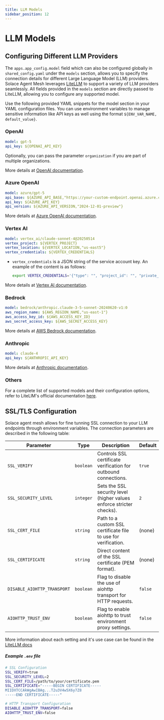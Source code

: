 ```yaml
---
title: LLM Models
sidebar_position: 12
---
```


# LLM Models

## Configuring Different LLM Providers

The `apps.app_config.model` field which can also be configured globally in `shared_config.yaml` under the `models` section, allows you to specify the connection details for different Large Language Model (LLM) providers. Solace Agent Mesh leverages [LiteLLM](https://docs.litellm.ai/docs/providers) to support a variety of LLM providers seamlessly. All fields provided in the `models` section are directly passed to LiteLLM, allowing you to configure any supported model.

Use the following provided YAML snippets for the model section in your YAML configuration files. You can use environment variables to manage sensitive information like API keys as well using the format `${ENV_VAR_NAME, default_value}`.

### OpenAI

```yaml
model: gpt-5
api_key: ${OPENAI_API_KEY}
```

Optionally, you can pass the parameter `organization` if you are part of multiple organizations.

More details at [OpenAI documentation](https://docs.litellm.ai/docs/providers/openai).

### Azure OpenAI

```yaml
model: azure/gpt-5
api_base: ${AZURE_API_BASE,"https://your-custom-endpoint.openai.azure.com/"}
api_key: ${AZURE_API_KEY}
api_version: ${AZURE_API_VERSION,"2024-12-01-preview"}
```

More details at [Azure OpenAI documentation](https://docs.litellm.ai/docs/providers/azure/).

### Vertex AI


```yaml
model: vertex_ai/claude-sonnet-4@20250514
vertex_project: ${VERTEX_PROJECT}
vertex_location: ${VERTEX_LOCATION,"us-east5"}
vertex_credentials: ${VERTEX_CREDENTIALS}
```

- `vertex_credentials` is a JSON string of the service account key.
  An example of the content is as follows:
  ```sh
  export VERTEX_CREDENTIALS='{"type": "", "project_id": "", "private_key_id": "", "private_key": "", "client_email": "", "client_id": "", "auth_uri": "", "token_uri": "", "auth_provider_x509_cert_url": "", "client_x509_cert_url": "", "universe_domain": ""}'
  ```

More details at [Vertex AI documentation](https://docs.litellm.ai/docs/providers/vertex).

### Bedrock


```yaml
model: bedrock/anthropic.claude-3-5-sonnet-20240620-v1:0
aws_region_name: ${AWS_REGION_NAME,"us-east-1"}
aws_access_key_id: ${AWS_ACCESS_KEY_ID}
aws_secret_access_key: ${AWS_SECRET_ACCESS_KEY}
```

More details at [AWS Bedrock documentation](https://docs.litellm.ai/docs/providers/bedrock).

### Anthropic


```yaml
model: claude-4
api_key: ${ANTHROPIC_API_KEY}
```

More details at [Anthropic documentation](https://docs.litellm.ai/docs/providers/anthropic).



### Others

For a complete list of supported models and their configuration options, refer to LiteLlM's official documentation [here](https://docs.litellm.ai/docs/providers).

## SSL/TLS Configuration 

Solace agent mesh allows for fine tunning SSL connection to your LLM endpoints through environment variables. The connection parameters are described in the following table:

| Parameter                  | Type      | Description                                                        | Default   |
|----------------------------|-----------|--------------------------------------------------------------------|-----------|
| `SSL_VERIFY`               | `boolean` | Controls SSL certificate verification for outbound connections.    | `true`    |
| `SSL_SECURITY_LEVEL`       | `integer` | Sets the SSL security level (higher values enforce stricter checks). | `2`       |
| `SSL_CERT_FILE`            | `string`  | Path to a custom SSL certificate file to use for verification.     | (none)    |
| `SSL_CERTIFICATE`          | `string`  | Direct content of the SSL certificate (PEM format).                | (none)    |
| `DISABLE_AIOHTTP_TRANSPORT`| `boolean` | Flag to disable the use of aiohttp transport for HTTP requests.    | `false`   |
| `AIOHTTP_TRUST_ENV`        | `boolean` | Flag to enable aiohttp to trust environment proxy settings.        | `false`   |

More information about each setting and it's use case can be found in the [LiteLLM docs](https://docs.litellm.ai/docs/guides/security_settings) 

##### Example `.env` file
```bash
# SSL Configuration
SSL_VERIFY=true
SSL_SECURITY_LEVEL=2
SSL_CERT_FILE=/path/to/your/certificate.pem
SSL_CERTIFICATE="-----BEGIN CERTIFICATE-----
MIIDXTCCAkWgAwIBAg...T2u3V4w5X6y7Z8
-----END CERTIFICATE-----"

# HTTP Transport Configuration
DISABLE_AIOHTTP_TRANSPORT=false
AIOHTTP_TRUST_ENV=false
```